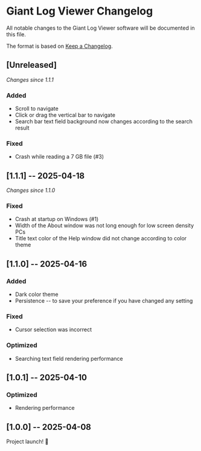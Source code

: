 # Giant Log Viewer Changelog

All notable changes to the Giant Log Viewer software will be documented in this file.

The format is based on [Keep a Changelog](https://keepachangelog.com/en/1.1.0/).

## [Unreleased]

_Changes since 1.1.1_

### Added
- Scroll to navigate
- Click or drag the vertical bar to navigate
- Search bar text field background now changes according to the search result

### Fixed
- Crash while reading a 7 GB file (#3)


## [1.1.1] -- 2025-04-18

_Changes since 1.1.0_

### Fixed
- Crash at startup on Windows (#1)
- Width of the About window was not long enough for low screen density PCs
- Title text color of the Help window did not change according to color theme


## [1.1.0] -- 2025-04-16

### Added
- Dark color theme
- Persistence -- to save your preference if you have changed any setting

### Fixed
- Cursor selection was incorrect

### Optimized
- Searching text field rendering performance


## [1.0.1] -- 2025-04-10

### Optimized
- Rendering performance


## [1.0.0] -- 2025-04-08

Project launch! 🎉
